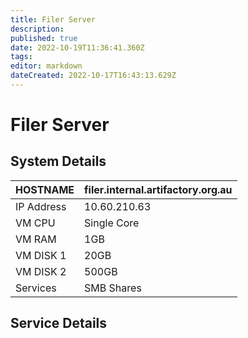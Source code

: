 ```yaml
---
title: Filer Server
description: 
published: true
date: 2022-10-19T11:36:41.360Z
tags: 
editor: markdown
dateCreated: 2022-10-17T16:43:13.629Z
---
```


# Filer Server

## System Details

| HOSTNAME   | filer.internal.artifactory.org.au |
|------------|-----------------------------------|
| IP Address | 10.60.210.63                      |
| VM CPU     | Single Core                       |
| VM RAM     | 1GB                               |
| VM DISK 1  | 20GB                              |
| VM DISK 2  | 500GB                             |
| Services   | SMB Shares                        |

## Service Details
